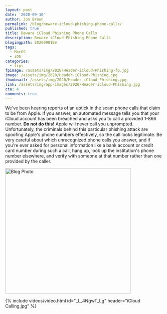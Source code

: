 ```yaml
---
layout: post
date: '2020-09-10'
author: Jon Brown
permalink: /blog/beware-icloud-phishing-phone-calls/
published: true
title: Beware iCloud Phishing Phone Calls
description: Beware iCloud Phishing Phone Calls
blogimgpath: 20200901Be
tags:
  - MacOS
  - iOS
categories:
  - tips
fpimage: /assets/img/2020/Header-iCloud-Phishing-fp.jpg
image: /assets/img/2020/Header-iCloud-Phishing.jpg
thumbnail: /assets/img/2020/Header-iCloud-Phishing.jpg
link: /assets/img/app-images/2020/Header-iCloud-Phishing.jpg
cta: 4
comments: true
---
```

We've been hearing reports of an uptick in the scam phone calls that
claim to be from Apple. If you answer, an automated message tells you
that your iCloud account has been breached and asks you to call a
provided 1-866 number. **Do not do this!** Apple will never call you
unprompted. Unfortunately, the criminals behind this particular phishing
attack are spoofing Apple's phone numbers effectively, so the call looks
legitimate. Be very careful about which unrecognized phone calls you
answer, and if you're ever asked for personal information like a bank
account or credit card number during such a call, hang up, look up the
institution's phone number elsewhere, and verify with someone at that
number rather than one provided by the caller.

<img alt="Blog Photo" src="{{ site.site_cdn }}/assets/img/blog/2020/20200901Be/iCloud-phishing-call.jpg" class="img-fluid rounded m-2" width="400" />

{% include videos/video.html id="_L_4NgwT_Lg" header="iCloud Calling.jpg" %}